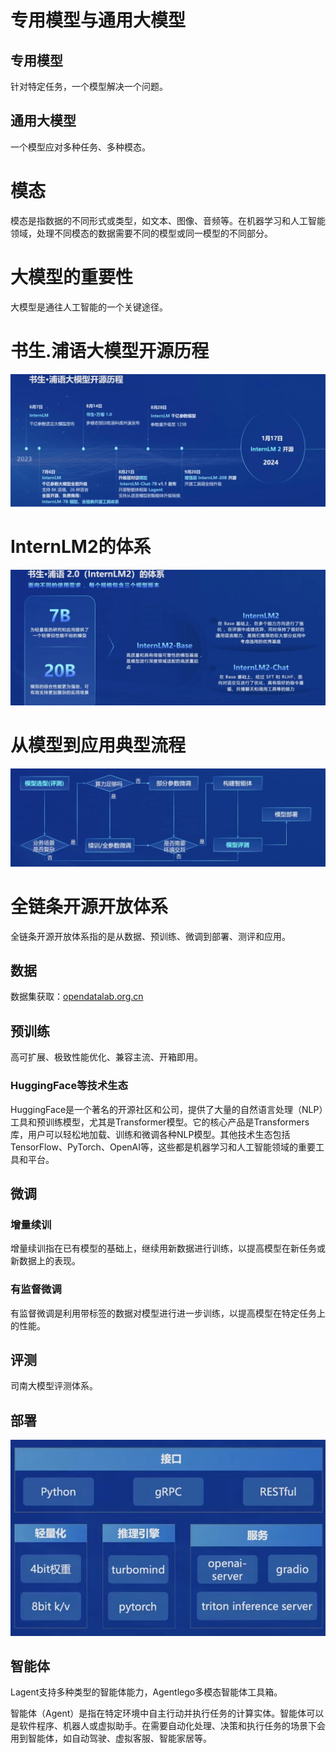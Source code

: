# 专用模型与通用大模型

## 专用模型
针对特定任务，一个模型解决一个问题。

## 通用大模型
一个模型应对多种任务、多种模态。

# 模态
模态是指数据的不同形式或类型，如文本、图像、音频等。在机器学习和人工智能领域，处理不同模态的数据需要不同的模型或同一模型的不同部分。

# 大模型的重要性
大模型是通往人工智能的一个关键途径。

# 书生.浦语大模型开源历程
![书生.浦语大模型开源历程](书生浦语大模型开源历程.png)

# InternLM2的体系
![InternLM2的体系](2.0的体系.png)

# 从模型到应用典型流程
![从模型到应用典型流程](应用.png)

# 全链条开源开放体系
全链条开源开放体系指的是从数据、预训练、微调到部署、测评和应用。

## 数据
数据集获取：[opendatalab.org.cn](http://opendatalab.org.cn)

## 预训练
高可扩展、极致性能优化、兼容主流、开箱即用。

### HuggingFace等技术生态
HuggingFace是一个著名的开源社区和公司，提供了大量的自然语言处理（NLP）工具和预训练模型，尤其是Transformer模型。它的核心产品是Transformers库，用户可以轻松地加载、训练和微调各种NLP模型。其他技术生态包括TensorFlow、PyTorch、OpenAI等，这些都是机器学习和人工智能领域的重要工具和平台。

## 微调

### 增量续训
增量续训指在已有模型的基础上，继续用新数据进行训练，以提高模型在新任务或新数据上的表现。

### 有监督微调
有监督微调是利用带标签的数据对模型进行进一步训练，以提高模型在特定任务上的性能。

## 评测
司南大模型评测体系。

## 部署
![部署](部署.png)

## 智能体
Lagent支持多种类型的智能体能力，Agentlego多模态智能体工具箱。

智能体（Agent）是指在特定环境中自主行动并执行任务的计算实体。智能体可以是软件程序、机器人或虚拟助手。在需要自动化处理、决策和执行任务的场景下会用到智能体，如自动驾驶、虚拟客服、智能家居等。


